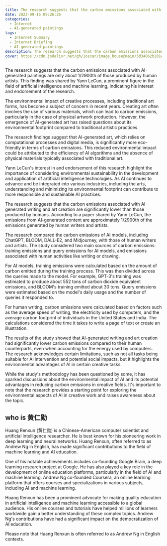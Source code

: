 ```yaml
---
title: The research suggests that the carbon emissions associated with AI-generated paintings are only about 1_2900th of those produced by human artists
date: 2023-09-15 09:26:26
categories:
  - Internet
  - AI-generated paintings 
tags:
  - Internet Summary 
  - Internet Briefing
  - AI-generated paintings 
description: The research suggests that the carbon emissions associated with AI-generated paintings are only about 1/2900th of those produced by human artists. This finding was shared by Yann LeCun, a prominent figure in the field of artificial intelligence and machine learning, indicating his interest and endorsement of the research. 
cover: https://cdn.jsdelivr.net/gh/1oscar/image_house@main/5d34062b20143e68fecaed94968e45dc.png
---
```



The research suggests that the carbon emissions associated with AI-generated paintings are only about 1/2900th of those produced by human artists. This finding was shared by Yann LeCun, a prominent figure in the field of artificial intelligence and machine learning, indicating his interest and endorsement of the research.

The environmental impact of creative processes, including traditional art forms, has become a subject of concern in recent years. Creating art often involves the use of various materials, which can lead to carbon emissions, particularly in the case of physical artwork production. However, the emergence of AI-generated art has raised questions about its environmental footprint compared to traditional artistic practices.

The research findings suggest that AI-generated art, which relies on computational processes and digital media, is significantly more eco-friendly in terms of carbon emissions. This reduced environmental impact could be attributed to the efficiency of AI algorithms and the absence of physical materials typically associated with traditional art.

Yann LeCun's interest in and endorsement of this research highlight the importance of considering environmental sustainability in the development and application of artificial intelligence technologies. As AI continues to advance and be integrated into various industries, including the arts, understanding and minimizing its environmental footprint can contribute to more responsible and sustainable AI practices.



The research suggests that the carbon emissions associated with AI-generated writing and art creation are significantly lower than those produced by humans. According to a paper shared by Yann LeCun, the emissions from AI-generated content are approximately 1/2900th of the emissions generated by human writers and artists.

The research compared the carbon emissions of AI models, including ChatGPT, BLOOM, DALL-E2, and Midjourney, with those of human writers and artists. The study considered two main sources of carbon emissions: training emissions and query emissions for AI models, and emissions associated with human activities like writing or drawing.

For AI models, training emissions were calculated based on the amount of carbon emitted during the training process. This was then divided across the queries made to the model. For example, GPT-3's training was estimated to produce about 552 tons of carbon dioxide equivalent emissions, and BLOOM's training emitted about 30 tons. Query emissions were estimated based on the model's daily usage and the number of queries it responded to.

For human writing, carbon emissions were calculated based on factors such as the average speed of writing, the electricity used by computers, and the average carbon footprint of individuals in the United States and India. The calculations considered the time it takes to write a page of text or create an illustration.

The results of the study showed that AI-generated writing and art creation had significantly lower carbon emissions compared to their human counterparts, even when accounting for the energy used by computers. The research acknowledges certain limitations, such as not all tasks being suitable for AI intervention and potential social impacts, but it highlights the environmental advantages of AI in certain creative tasks.

While the study's methodology has been questioned by some, it has sparked discussions about the environmental impact of AI and its potential advantages in reducing carbon emissions in creative fields. It's important to note that the research provides a starting point for exploring the environmental aspects of AI in creative work and raises awareness about the topic.


## who is 黄仁勋



Huang Renxun (黄仁勋) is a Chinese-American computer scientist and artificial intelligence researcher. He is best known for his pioneering work in deep learning and neural networks. Huang Renxun, often referred to as Andrew Ng in English, has made significant contributions to the field of machine learning and AI education.

One of his notable achievements includes co-founding Google Brain, a deep learning research project at Google. He has also played a key role in the development of online education platforms, particularly in the field of AI and machine learning. Andrew Ng co-founded Coursera, an online learning platform that offers courses and specializations in various subjects, including AI and machine learning.

Huang Renxun has been a prominent advocate for making quality education in artificial intelligence and machine learning accessible to a global audience. His online courses and tutorials have helped millions of learners worldwide gain a better understanding of these complex topics. Andrew Ng's contributions have had a significant impact on the democratization of AI education.

Please note that Huang Renxun is often referred to as Andrew Ng in English contexts.





